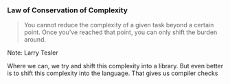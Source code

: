 ### Law of Conservation of Complexity

> You cannot reduce the complexity of a given task beyond a certain point. Once you’ve reached that point, you can only shift the burden around.

Note:
Larry Tesler

Where we can, we try and shift this complexity into a library. But even better is to shift this complexity into the language. That gives us compiler checks 